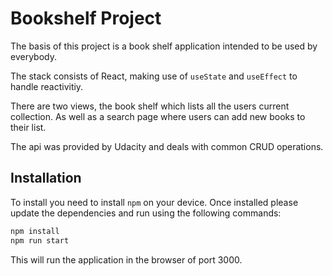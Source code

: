 # Bookshelf Project

The basis of this project is a book shelf application intended to be used by everybody.

The stack consists of React, making use of `useState` and `useEffect` to handle reactivitiy.

There are two views, the book shelf which lists all the users current collection. As well as a search page where users can add new books to their list.

The api was provided by Udacity and deals with common CRUD operations.

## Installation

To install you need to install `npm` on your device. Once installed please update the dependencies and run using the following commands:

```bash
npm install
npm run start
```

This will run the application in the browser of port 3000.

